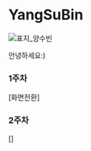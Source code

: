 # YangSuBin
![표지_양수빈](https://user-images.githubusercontent.com/60260284/113490330-336b2600-9504-11eb-9baa-099bfad2549c.png)

안녕하세요:)

### 1주차

[화면전환]



### 2주차

[]